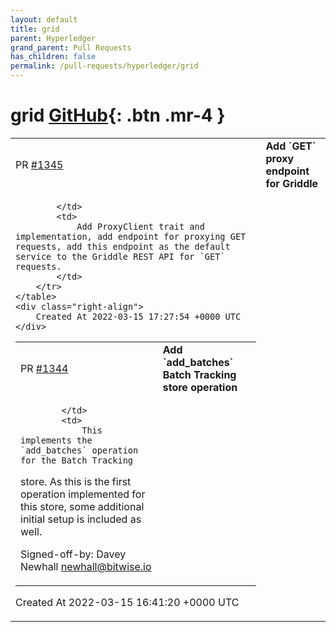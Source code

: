 ```yaml
---
layout: default
title: grid
parent: Hyperledger
grand_parent: Pull Requests
has_children: false
permalink: /pull-requests/hyperledger/grid
---
```


# grid <span class="fs-3 right-align">[GitHub](https://github.com/hyperledger/grid){: .btn .mr-4 }</span>


<div>
    <table>
        <tr>
            <td>
                PR <a href="https://github.com/hyperledger/grid/pull/1345" class=".btn">#1345</a>
            </td>
            <td>
                <b>
                    Add `GET` proxy endpoint for Griddle 
                </b>
            </td>
        </tr>
        <tr>
            <td>
                
            </td>
            <td>
                Add ProxyClient trait and implementation, add endpoint for proxying GET requests, add this endpoint as the default service to the Griddle REST API for `GET` requests. 
            </td>
        </tr>
    </table>
    <div class="right-align">
        Created At 2022-03-15 17:27:54 +0000 UTC
    </div>
</div>

<div>
    <table>
        <tr>
            <td>
                PR <a href="https://github.com/hyperledger/grid/pull/1344" class=".btn">#1344</a>
            </td>
            <td>
                <b>
                    Add `add_batches` Batch Tracking store operation
                </b>
            </td>
        </tr>
        <tr>
            <td>
                
            </td>
            <td>
                This implements the `add_batches` operation for the Batch Tracking
store. As this is the first operation implemented for this store, some
additional initial setup is included as well.

Signed-off-by: Davey Newhall <newhall@bitwise.io>
            </td>
        </tr>
    </table>
    <div class="right-align">
        Created At 2022-03-15 16:41:20 +0000 UTC
    </div>
</div>

